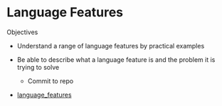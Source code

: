 Language Features
=================

Objectives
* Understand a range of language features by practical examples
* Be able to describe what a language feature is and the problem it is trying to solve
    * Commit to repo


* [language_features](https://github.com/calaldees/TeachProgramming/tree/master/teachprogramming/static/projects/language_features)
